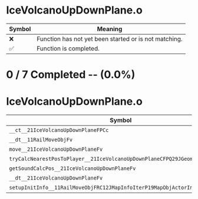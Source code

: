 # IceVolcanoUpDownPlane.o
| Symbol | Meaning 
| ------------- | ------------- 
| :x: | Function has not yet been started or is not matching. 
| :white_check_mark: | Function is completed. 


# 0 / 7 Completed -- (0.0%)
# IceVolcanoUpDownPlane.o
| Symbol | Decompiled? |
| ------------- | ------------- |
| `__ct__21IceVolcanoUpDownPlaneFPCc` | :x: |
| `__dt__11RailMoveObjFv` | :x: |
| `move__21IceVolcanoUpDownPlaneFv` | :x: |
| `tryCalcNearestPosToPlayer__21IceVolcanoUpDownPlaneCFPQ29JGeometry8TVec3<f>` | :x: |
| `getSoundCalcPos__21IceVolcanoUpDownPlaneFv` | :x: |
| `__dt__21IceVolcanoUpDownPlaneFv` | :x: |
| `setupInitInfo__11RailMoveObjFRC12JMapInfoIterP19MapObjActorInitInfo` | :x: |
